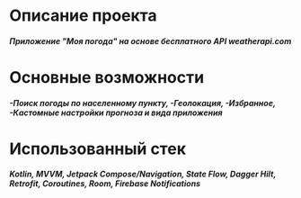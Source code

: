 # Описание проекта
#### *Приложение "Моя погода" на основе бесплатного API weatherapi.com*
# Основные возможности
#### *-Поиск погоды по населенному пункту, -Геолокация, -Избранное, -Кастомные настройки прогноза и вида приложения*
# Использованный стек 
#### *Kotlin, MVVM, Jetpack Compose/Navigation, State Flow, Dagger Hilt, Retrofit, Coroutines, Room, Firebase Notifications*
